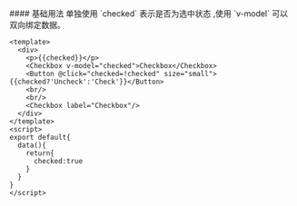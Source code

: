 <cn>
#### 基础用法
单独使用 `checked` 表示是否为选中状态 ,使用 `v-model` 可以双向绑定数据。
</cn>

```vue
<template>
  <div>
    <p>{{checked}}</p>
    <Checkbox v-model="checked">Checkbox</Checkbox>
    <Button @click="checked=!checked" size="small">{{checked?'Uncheck':'Check'}}</Button>
    <br/>
    <br/>
    <Checkbox label="Checkbox"/>
  </div>
</template>
<script>
export default{
  data(){
    return{
      checked:true
    }
  }
}
</script>
```